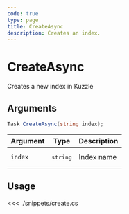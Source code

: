 ```yaml
---
code: true
type: page
title: CreateAsync
description: Creates an index.
---
```


# CreateAsync

Creates a new index in Kuzzle

## Arguments

```cs
Task CreateAsync(string index);
```

| Argument  | Type                       | Description       |
| --------- | -------------------------- | ----------------- |
| `index`   | <pre>string</pre>                     | Index name        |

## Usage

<<< ./snippets/create.cs

